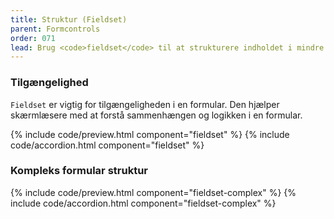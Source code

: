 ```yaml
---
title: Struktur (Fieldset)
parent: Formcontrols
order: 071
lead: Brug <code>fieldset</code> til at strukturere indholdet i mindre grupperinger. Dette er både godt for skærmlæsere og overblikket.
---
```

<section>
  <h3 class="h4">Tilgængelighed</h3>
  <p><code>Fieldset</code> er vigtig for tilgængeligheden i en formular. Den hjælper skærmlæsere med at forstå sammenhængen og logikken i en formular.</p>
</section>

{% include code/preview.html component="fieldset" %}
{% include code/accordion.html component="fieldset" %}

<h3>Kompleks formular struktur</h3>
{% include code/preview.html component="fieldset-complex" %}
{% include code/accordion.html component="fieldset-complex" %}
